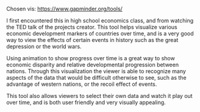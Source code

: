 Chosen vis: https://www.gapminder.org/tools/

I first encountered this in high school economics class, and from watching the TED talk of the projects creator. This tool helps visualize various economic development markers of countries over time, and is a very good way to view the effects of certain events in history such as the great depression or the world wars.

Using animation to show progress over time is a great way to show economic disparity and relative developmental progression between nations. Through this visualization the viewer is able to recognize many aspects of the data that would be difficult otherwise to see, such as the advantage of western nations, or the recoil effect of events. 

This tool also allows viewers to select their own data and watch it play out over time, and is both user friendly and very visually appealing.